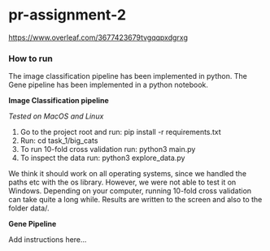 # pr-assignment-2

https://www.overleaf.com/3677423679tvgqqpxdgrxg

### **How to run**

The image classification pipeline has been implemented in python. The Gene pipeline has been
implemented in a python notebook. 

**Image Classification pipeline**

 *Tested on MacOS and Linux* 
1. Go to the project root and run: pip install -r requirements.txt
2. Run: cd task_1/big_cats
3. To run 10-fold cross validation run: python3 main.py
4. To inspect the data run: python3 explore_data.py

We think it should work on all operating systems, since we handled the paths etc with the 
os library. However, we were not able to test it on Windows.
Depending on your computer, running 10-fold cross validation can take quite a long while. 
Results are written to the screen and also to the folder data/. 

**Gene Pipeline**

Add instructions here...